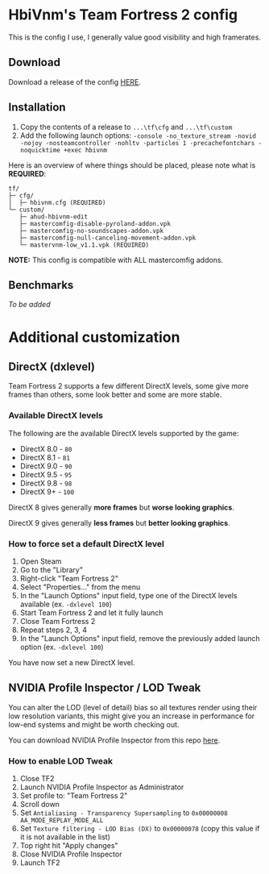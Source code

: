 # HbiVnm's Team Fortress 2 config
This is the config I use, I generally value good visibility and high framerates.

## Download
Download a release of the config [HERE](https://github.com/hbivnm/hbivnm-tf2-config/releases).

## Installation
1. Copy the contents of a release to `...\tf\cfg` and `...\tf\custom`
2. Add the following launch options: `-console -no_texture_stream -novid -nojoy -nosteamcontroller -nohltv -particles 1 -precachefontchars -noquicktime +exec hbivnm`

Here is an overview of where things should be placed, please note what is **REQUIRED**:
```
tf/
├─ cfg/
│  ├─ hbivnm.cfg (REQUIRED)
└─ custom/
   ├─ ahud-hbivnm-edit
   ├─ mastercomfig-disable-pyroland-addon.vpk
   ├─ mastercomfig-no-soundscapes-addon.vpk
   ├─ mastercomfig-null-canceling-movement-addon.vpk
   └─ mastervnm-low_v1.1.vpk (REQUIRED)
```

**NOTE:** This config is compatible with ALL mastercomfig addons.

## Benchmarks
*To be added*

# Additional customization

## DirectX (dxlevel)
Team Fortress 2 supports a few different DirectX levels, some give more frames than others, some look better and some are more stable.

### Available DirectX levels
The following are the available DirectX levels supported by the game:

- DirectX 8.0 - `80`
- DirectX 8.1 - `81`
- DirectX 9.0 - `90` 
- DirectX 9.5 - `95` 
- DirectX 9.8 - `98` 
- DirectX 9+ - `100` 

DirectX 8 gives generally **more frames** but **worse looking graphics**.

DirectX 9 gives generally **less frames** but **better looking graphics**.

### How to force set a default DirectX level
1. Open Steam
2. Go to the "Library"
3. Right-click "Team Fortress 2"
4. Select "Properties..." from the menu
5. In the "Launch Options" input field, type one of the DirectX levels available (ex. `-dxlevel 100`)
6. Start Team Fortress 2 and let it fully launch
7. Close Team Fortress 2
8. Repeat steps 2, 3, 4
9. In the "Launch Options" input field, remove the previously added launch option (ex. `-dxlevel 100`)

You have now set a new DirectX level.

## NVIDIA Profile Inspector / LOD Tweak
You can alter the LOD (level of detail) bias so all textures render using their low resolution variants, this might give you an increase in performance for low-end systems and might be worth checking out.

You can download NVIDIA Profile Inspector from this repo [here](https://github.com/hbivnm/hbivnm-tf2-config/raw/main/NVIDIA%20Profile%20Inspector/nvidiaProfileInspector.exe).

### How to enable LOD Tweak
1. Close TF2
2. Launch NVIDIA Profile Inspector as Administrator
3. Set profile to: "Team Fortress 2"
4. Scroll down
5. Set `Antialiasing - Transparency Supersampling` to `0x00000008 AA_MODE_REPLAY_MODE_ALL`
6. Set `Texture filtering - LOD Bias (DX)` to `0x00000078` (copy this value if it is not available in the list)
7. Top right hit "Apply changes"
8. Close NVIDIA Profile Inspector
9. Launch TF2
